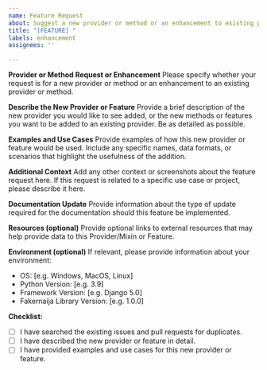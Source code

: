 ```yaml
---
name: Feature Request
about: Suggest a new provider or method or an enhancement to existing providers or methods
title: "[FEATURE] "
labels: enhancement
assignees: ''

---
```


**Provider or Method Request or Enhancement**
Please specify whether your request is for a new provider or method or an enhancement to an existing provider or method.

**Describe the New Provider or Feature**
Provide a brief description of the new provider you would like to see added, or the new methods or features you want to be added to an existing provider. Be as detailed as possible.

**Examples and Use Cases**
Provide examples of how this new provider or feature would be used. Include any specific names, data formats, or scenarios that highlight the usefulness of the addition.

**Additional Context**
Add any other context or screenshots about the feature request here. If this request is related to a specific use case or project, please describe it here.

**Documentation Update**
Provide information about the type of update required for the documentation should this feature be implemented.

**Resources (optional)**
Provide optional links to external resources that may help provide data to this Provider/Mixin or Feature.

**Environment (optional)**
If relevant, please provide information about your environment:

- OS: [e.g. Windows, MacOS, Linux]
- Python Version: [e.g. 3.9]
- Framework Version: [e.g. Django 5.0]
- Fakernaija Library Version: [e.g. 1.0.0]

**Checklist:**

- [ ] I have searched the existing issues and pull requests for duplicates.
- [ ] I have described the new provider or feature in detail.
- [ ] I have provided examples and use cases for this new provider or feature.
